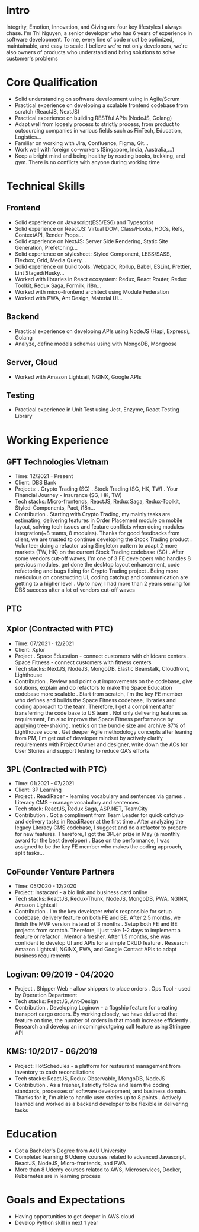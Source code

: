 # Intro

Integrity, Emotion, Innovation, and Giving are four key lifestyles I always chase. I'm Thi Nguyen, a senior developer who has 6 years of experience in software development. To me, every line of code must be optimized, maintainable, and easy to scale. I believe we're not only developers, we're also owners of products who understand and bring solutions to solve customer's problems

# Core Qualification

- Solid understanding on software development using in Agile/Scrum
- Practical experience on developing a scalable frontend codebase from scratch (ReactJS, NextJS)
- Practical experience on building RESTful APIs (NodeJS, Golang)
- Adapt well from loosely process to strictly process, from product to outsourcing companies in various fields such as FinTech, Education, Logistics...
- Familiar on working with Jira, Confluence, Figma, Git...
- Work well with foreign co-workers (Singapore, India, Australia,...)
- Keep a bright mind and being healthy by reading books, trekking, and gym. There is no conflicts with anyone during working time

# Technical Skills

## Frontend

- Solid experience on Javascript(ES5/ES6) and Typescript
- Solid experience on ReactJS: Virtual DOM, Class/Hooks, HOCs, Refs, ContextAPI, Render Props...
- Solid experience on NextJS: Server Side Rendering, Static Site Generation, Prefetching...
- Solid experience on stylesheet: Styled Component, LESS/SASS, Flexbox, Grid, Media Query...
- Solid experience on build tools: Webpack, Rollup, Babel, ESLint, Prettier, Lint Staged/Husky...
- Worked with libraries in React ecosystem: Redux, React Router, Redux Toolkit, Redux Saga, Formilk, i18n...
- Worked with micro-frontend architect using Module Federation
- Worked with PWA, Ant Design, Material UI...

## Backend

- Practical experience on developing APIs using NodeJS (Hapi, Express), Golang
- Analyze, define models schemas using with MongoDB, Mongoose

## Server, Cloud

- Worked with Amazon Lightsail, NGINX, Google APIs

## Testing

- Practical experience in Unit Test using Jest, Enzyme, React Testing Library

# Working Experience

## GFT Technologies Vietnam

- Time: 12/2021 - Present
- Client: DBS Bank
- Projects:
  . Crypto Trading (SG)
  . Stock Trading (SG, HK, TW)
  . Your Financial Journey - Insurance (SG, HK, TW)
- Tech stacks: Micro-frontends, ReactJS, Redux Saga, Redux-Toolkit, Styled-Components, Pact, i18n...
- Contribution
  . Starting with Crypto Trading, my mainly tasks are estimating, delivering features in Order Placement module on mobile layout, solving tech issues and feature conflicts when doing modules integration(~8 teams, 8 modules). Thanks for good feedbacks from client, we are trusted to continue developing the Stock Trading product
  . Volunteer doing a refactor using Singleton pattern to adapt 2 more markets (TW, HK) on the current Stock Trading codebase (SG)
  . After some vendors cut-off waves, I'm one of 3 FE developers who handles 8 previous modules, get done the desktop layout enhancement, code refactoring and bugs fixing for Crypto Trading project
  . Being more meticulous on constructing UI, coding catchup and communication are getting to a higher level
  . Up to now, I had more than 2 years serving for DBS success after a lot of vendors cut-off waves

## PTC

## Xplor (Contracted with PTC)

- Time: 07/2021 - 12/2021
- Client: Xplor
- Project
  . Space Education - connect customers with childcare centers
  . Space Fitness - connect customers with fitness centers
- Tech stacks: NextJS, NodeJS, MongoDB, Elastic Beanstalk, Cloudfront, Lighthouse
- Contribution
  . Review and point out improvements on the codebase, give solutions, explain and do refactors to make the Space Education codebase more scalable
  . Start from scratch, I'm the key FE member who defines and builds the Space Fitness codebase, libraries and coding approach to the team. Therefore, I get a compliment after transferring the code base to US team
  . Not only delivering features as requirement, I'm also improve the Space Fitness performance by applying tree-shaking, metrics on the bundle size and archive 87% of Lighthouse score
  . Get deeper Agile methodology concepts after leaning from PM, I'm get out of developer mindset by actively clarify requirements with Project Owner and designer, write down the ACs for User Stories and support testing to reduce QA's efforts

## 3PL (Contracted with PTC)

- Time: 01/2021 - 07/2021
- Client: 3P Learning
- Project
  . ReadiRacer - learning vocabulary and sentences via games
  . Literacy CMS - manage vocabulary and sentences
- Tech stack: ReactJS, Redux Saga, ASP.NET, TeamCity
- Contribution
  . Got a compliment from Team Leader for quick catchup and delivery tasks in ReadiRacer at the first time
  . After analyzing the legacy Literacy CMS codebase, I suggest and do a refactor to prepare for new features. Therefore, I got the 3PLer prize in May (a monthly award for the best developer)
  . Base on the performance, I was assigned to be the key FE member who makes the coding approach, split tasks...

## CoFounder Venture Partners

- Time: 05/2020 - 12/2020
- Project: Instacard - a bio link and business card online
- Tech stacks: ReactJS, Redux-Thunk, NodeJS, MongoDB, PWA, NGINX, Amazon Lightsail
- Contribution
  . I'm the key developer who's responsible for setup codebase, delivery feature on both FE and BE. After 2.5 months, we finish the MVP version instead of 3 months
  . Setup both FE and BE projects from scratch. Therefore, I just take 1-2 days to implement a feature or refactor
  . Mentor a fresher. After 1.5 months, she was confident to develop UI and APIs for a simple CRUD feature
  . Research Amazon Lightsail, NGINX, PWA, and Google Contact APIs to adapt business requirements

## Logivan: 09/2019 - 04/2020

- Project
  . Shipper Web - allow shippers to place orders
  . Ops Tool - used by Operation Department
- Tech stacks: ReactJS, Ant-Design
- Contribution
  . Developing Loginow - a flagship feature for creating transport cargo orders. By working closely, we have delivered that feature on time, the number of orders in that month increase efficiently
  . Research and develop an incoming/outgoing call feature using Stringee API

## KMS: 10/2017 - 06/2019

- Project: HotSchedules - a platform for restaurant management from inventory to cash reconciliations
- Tech stacks: ReactJS, Redux Observable, MongoDB, NodeJS
- Contribution
  . As a fresher, I strictly follow and learn the coding standards, processes of software development, and business domain. Thanks for it, I'm able to handle user stories up to 8 points
  . Actively learned and worked as a backend developer to be flexible in delivering tasks

# Education

- Got a Bachelor's Degree from AeU University
- Completed learning 6 Udemy courses related to advanced Javascript, ReactJS, NodeJS, Micro-frontends, and PWA
- More than 8 Udemy courses related to AWS, Microservices, Docker, Kubernetes are in learning process

# Goals and Expectations

- Having opportunities to get deeper in AWS cloud
- Develop Python skill in next 1 year
